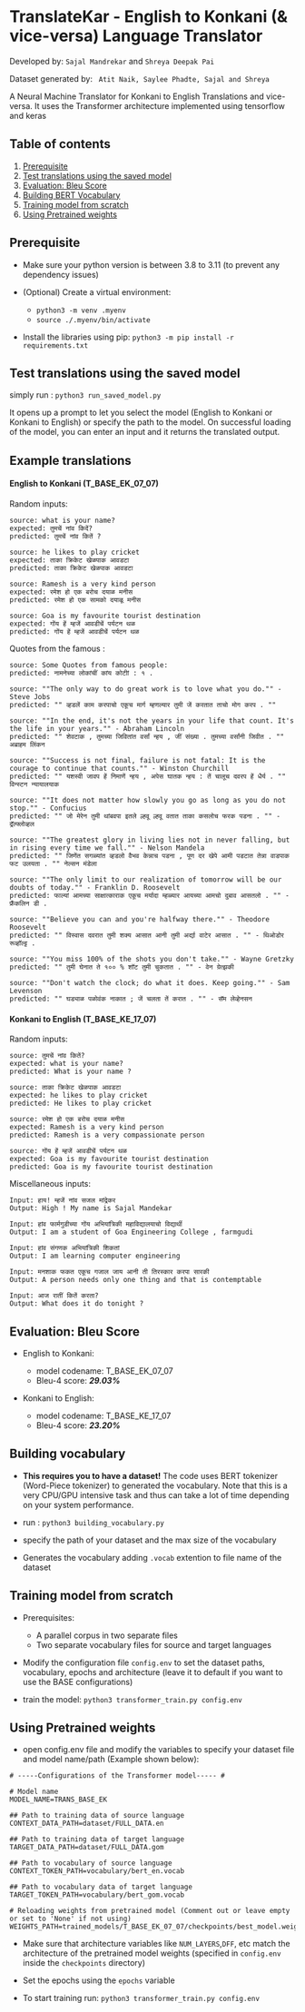 # TranslateKar - English to Konkani (& vice-versa) Language Translator

Developed by:  `Sajal Mandrekar` and `Shreya Deepak Pai`

Dataset generated by: ` Atit Naik, Saylee Phadte, Sajal and Shreya`

A Neural Machine Translator for Konkani to English Translations and vice-versa. It uses the Transformer architecture implemented using tensorflow and keras

## Table of contents

1. [Prerequisite](#Prerequisite)
2. [Test translations using the saved model](#test-translations-using-the-saved-model)
3. [Evaluation: Bleu Score](#evaluation-bleu-score)
4. [Building BERT Vocabulary](#building-vocabulary)
5. [Training model from scratch](#training-model-from-scratch)
6. [Using Pretrained weights](#using-pretrained-weights)


## Prerequisite

* Make sure your python version is between 3.8 to 3.11 (to prevent any dependency issues)

* (Optional) Create a virtual environment:
    * `python3 -m venv .myenv`
    * `source ./.myenv/bin/activate`

* Install the libraries using pip: `python3 -m pip install -r requirements.txt`


## Test translations using the saved model

simply run : `python3 run_saved_model.py`

It opens up a prompt to let you select the model (English to Konkani or Konkani to English) or specify the path to the model. On successful loading of the model, you can enter an input and it returns the translated output.

## Example translations

#### English to Konkani (T_BASE_EK_07_07)

Random inputs:
```
source: what is your name?
expected: तुमचें नांव किदें?
predicted: तुमचें नांव कितें ?

source: he likes to play cricket
expected: ताका क्रिकेट खेळपाक आवडटा
predicted: ताका क्रिकेट खेळपाक आवडटा

source: Ramesh is a very kind person
expected: रमेश हो एक बरोच दयाळ मनीस
predicted: रमेश हो एक सामको दयाळू मनीस

source: Goa is my favourite tourist destination
expected: गोंय हें म्हजें आवडीचें पर्यटन थळ
predicted: गोंय हें म्हजें आवडीचें पर्यटन थळ
```

Quotes from the famous :
```
source: Some Quotes from famous people:
predicted: नामनेच्या लोकांचीं कांय कोटीां : १ .

source: ""The only way to do great work is to love what you do."" - Steve Jobs
predicted: "" व्हडलें काम करपाचो एकूच मार्ग म्हणल्यार तुमी जें करतात ताचो मोग करप . ""

source: ""In the end, it's not the years in your life that count. It's the life in your years."" - Abraham Lincoln
predicted: "" शेवटाक , तुमच्या जिवितांत वर्सां न्हय , जीं संख्या . तुमच्या वर्सांनी जिवीत . "" अब्राहम लिंकन

source: ""Success is not final, failure is not fatal: It is the courage to continue that counts."" - Winston Churchill
predicted: "" यशस्वी जावप हें निमाणें न्हय , अपेस घातक न्हय : तें चालूच दवरप हें धैर्य . "" विन्स्टन न्यायालयाक

source: ""It does not matter how slowly you go as long as you do not stop."" - Confucius
predicted: "" जो मेरेन तुमी थांबवपा इतले ल्हवू ल्हवू वतात ताका कसलोच फरक पडना . "" - द्रॅल्फ्लोव्हल

source: ""The greatest glory in living lies not in never falling, but in rising every time we fall."" - Nelson Mandela
predicted: "" जिणेंत सगळ्यांत व्हडलो वैभव केन्नाच पडना , पूण दर खेपे आमी पडटात तेन्ना वाडपाक फट उलयता . "" नेल्सन मंडेला

source: ""The only limit to our realization of tomorrow will be our doubts of today."" - Franklin D. Roosevelt
predicted: फाल्यां आमच्या साक्षात्काराक एकूच मर्यादा म्हळ्यार आयच्या आमचो दुबाव आसतलो . "" - फ्रँकलिन डी .

source: ""Believe you can and you're halfway there."" - Theodore Roosevelt
predicted: "" विस्वास दवरात तुमी शक्य आसात आनी तुमी अर्द्या वाटेर आसात . "" - थिओडोर रूव्हॉल्ट्ट .

source: ""You miss 100% of the shots you don't take."" - Wayne Gretzky
predicted: "" तुमी घेनात ते १०० % शॉट तुमी चुकतात . "" - वेन ग्रेत्झकी

source: ""Don't watch the clock; do what it does. Keep going."" - Sam Levenson
predicted: "" घड्याळ पळोवंक नाकात ; जें चलता तें करात . "" - सॅम लेव्हेनसन
```

#### Konkani to English (T_BASE_KE_17_07)

Random inputs:
```
source: तुमचें नांव कितें?
expected: what is your name?
predicted: What is your name ?

source: ताका क्रिकेट खेळपाक आवडटा
expected: he likes to play cricket
predicted: He likes to play cricket

source: रमेश हो एक बरोच दयाळ मनीस
expected: Ramesh is a very kind person
predicted: Ramesh is a very compassionate person

source: गोंय हें म्हजें आवडीचें पर्यटन थळ
expected: Goa is my favourite tourist destination
predicted: Goa is my favourite tourist destination
```

Miscellaneous inputs:
```
Input: हाय! म्हजें नांव सजल मांद्रेकर
Output: High ! My name is Sajal Mandekar

Input: हांव फार्मगुडीच्या गोंय अभियांत्रिकी महाविद्यालयाचो विद्यार्थी
Output: I am a student of Goa Engineering College , farmgudi

Input: हांव संगणक अभियांत्रिकी शिकतां
Output: I am learning computer engineering

Input: मनशाक फकत एकूच गजाल जाय आनी ती तिरस्कार करपा सारकी
Output: A person needs only one thing and that is contemptable

Input: आज रातीं कितें करता?
Output: What does it do tonight ?
```

## Evaluation: Bleu Score

* English to Konkani:
    * model codename: T_BASE_EK_07_07
    * Bleu-4 score: **_29.03%_**

* Konkani to English:
    * model codename: T_BASE_KE_17_07
    * Bleu-4 score: **_23.20%_**


## Building vocabulary

* **This requires you to have a dataset!** The code uses BERT tokenizer (Word-Piece tokenizer) to generated the vocabulary. Note that this is a very CPU/GPU intensive task and thus can take a lot of time depending on your system performance.

* run : `python3 building_vocabulary.py`

* specify the path of your dataset and the max size of the vocabulary

* Generates the vocabulary adding `.vocab` extention to file name of the dataset


## Training model from scratch

* Prerequisites:
    * A parallel corpus in two separate files
    * Two separate vocabulary files for source and target languages

* Modify the configuration file `config.env` to set the dataset paths, vocabulary, epochs and architecture (leave it to default if you want to use the BASE configurations)

* train the model: `python3 transformer_train.py config.env`


## Using Pretrained weights

* open config.env file and modify the variables to specify your dataset file and model name/path (Example shown below):
```
# -----Configurations of the Transformer model----- #

# Model name
MODEL_NAME=TRANS_BASE_EK

## Path to training data of source language
CONTEXT_DATA_PATH=dataset/FULL_DATA.en

## Path to training data of target language
TARGET_DATA_PATH=dataset/FULL_DATA.gom

## Path to vocabulary of source language
CONTEXT_TOKEN_PATH=vocabulary/bert_en.vocab

## Path to vocabulary data of target language
TARGET_TOKEN_PATH=vocabulary/bert_gom.vocab

# Reloading weights from pretrained model (Comment out or leave empty or set to 'None' if not using)
WEIGHTS_PATH=trained_models/T_BASE_EK_07_07/checkpoints/best_model.weights.hdf5
```

* Make sure that architecture variables like `NUM_LAYERS`,`DFF`, etc match the architecture of the pretrained model weights (specified in `config.env` inside the `checkpoints` directory)

* Set the epochs using the `epochs` variable 

* To start training run: `python3 transformer_train.py config.env`

